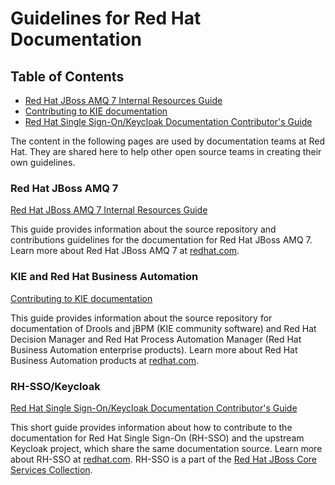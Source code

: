 # Guidelines for Red Hat Documentation

## Table of Contents

*   [Red Hat JBoss AMQ 7 Internal Resources Guide](#red-hat-jboss-amq-7)
*   [Contributing to KIE documentation](#kiebpm)
*   [Red Hat Single Sign-On/Keycloak Documentation Contributor's Guide](#rh-ssokeycloak)

The content in the following pages are used by documentation teams at Red Hat. They are shared here to help other open source teams in creating their own guidelines.

### Red Hat JBoss AMQ 7

[Red Hat JBoss AMQ 7 Internal Resources Guide](https://redhat-documentation.github.io/doc-guidelines/amq7/)

This guide provides information about the source repository and contributions guidelines for the documentation for Red Hat JBoss AMQ 7\. Learn more about Red Hat JBoss AMQ 7 at [redhat.com](https://www.redhat.com/en/technologies/jboss-middleware/amq).

### KIE and Red Hat Business Automation

[Contributing to KIE documentation](https://redhat-documentation.github.io/doc-guidelines/bpm/)

This guide provides information about the source repository for documentation of Drools and jBPM (KIE community software) and Red Hat Decision Manager and Red Hat Process Automation Manager (Red Hat Business Automation enterprise products). Learn more about Red Hat Business Automation products at [redhat.com](https://www.redhat.com/en/technologies/jboss-middleware/bpm).

### RH-SSO/Keycloak

[Red Hat Single Sign-On/Keycloak Documentation Contributor's Guide](https://github.com/keycloak/keycloak-documentation/blob/master/internal_resources/contributing.adoc)

This short guide provides information about how to contribute to the documentation for Red Hat Single Sign-On (RH-SSO) and the upstream Keycloak project, which share the same documentation source. Learn more about RH-SSO at [redhat.com](https://access.redhat.com/products/red-hat-single-sign-on). RH-SSO is a part of the [Red Hat JBoss Core Services Collection](https://access.redhat.com/collections/red-hat-jboss-core-services-collection).

